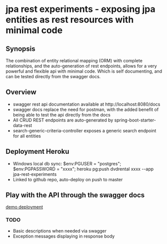 # jpa rest experiments - exposing jpa entities as rest resources with minimal code

## Synopsis

The combination of entity relational mapping (ORM) with complete relationships, and the auto-generation of rest endpoints, allows for a very powerful and flexible api with minimal code.
Which is self documenting, and can be tested directly from the swagger docs.

## Overview

* swagger rest api documentation available at http://localhost:8080/docs
* swagger docs replace the need for postman, with the added benefit of being able to test the api directly from the docs
* All CRUD REST endpoints are auto-generated by spring-boot-starter-data-rest
* search-generic-criteria-controller exposes a generic search endpoint for all entities

## Deployment Heroku

* Windows local db sync: $env:PGUSER = "postgres"; $env:PGPASSWORD = "xxxx"; heroku pg:push dvdrental xxxx --app jpa-rest-experiments
* Linked to github repo, auto-deploy on push to master

## Play with the API through the swagger docs

[demo deployment](https://jpa-rest-experiments-84648631255c.herokuapp.com/docs)

### TODO

* Basic descriptions when needed via swagger
* Exception messages displaying in response body